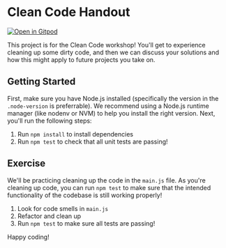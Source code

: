 # Clean Code Handout

[![Open in Gitpod](https://gitpod.io/button/open-in-gitpod.svg)](https://gitpod.io/#https://github.com/engineerkit/clean-code-handout)

This project is for the Clean Code workshop! You'll get to experience cleaning up some dirty code, and then we can discuss your solutions and how this might apply to future projects you take on.

## Getting Started

First, make sure you have Node.js installed (specifically the version in the `.node-version` is preferrable). We recommend using a Node.js runtime manager (like nodenv or NVM) to help you install the right version. Next, you'll run the following steps:

1. Run `npm install` to install dependencies
2. Run `npm test` to check that all unit tests are passing!

## Exercise

We'll be practicing cleaning up the code in the `main.js` file. As you're cleaning up code, you can run `npm test` to make sure that the intended functionality of the codebase is still working properly!

1. Look for code smells in `main.js`
2. Refactor and clean up
3. Run `npm test` to make sure all tests are passing!

Happy coding!
